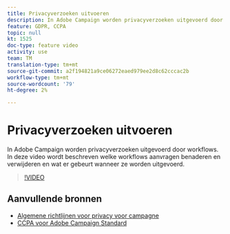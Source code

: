 ```yaml
---
title: Privacyverzoeken uitvoeren
description: In Adobe Campaign worden privacyverzoeken uitgevoerd door workflows. In deze video wordt beschreven welke workflows aanvragen benaderen en verwijderen en wat er gebeurt wanneer ze worden uitgevoerd.
feature: GDPR, CCPA
topic: null
kt: 1525
doc-type: feature video
activity: use
team: TM
translation-type: tm+mt
source-git-commit: a2f194821a9ce06272eaed979ee2d8c62cccac2b
workflow-type: tm+mt
source-wordcount: '79'
ht-degree: 2%

---
```



# Privacyverzoeken uitvoeren

In Adobe Campaign worden privacyverzoeken uitgevoerd door workflows. In deze video wordt beschreven welke workflows aanvragen benaderen en verwijderen en wat er gebeurt wanneer ze worden uitgevoerd.

>[!VIDEO](https://video.tv.adobe.com/v/22770?quality=12)

## Aanvullende bronnen

* [Algemene richtlijnen voor privacy voor campagne](https://helpx.adobe.com/campaign/kb/campaign-privacy-overview.html)
* [CCPA voor Adobe Campaign Standard](https://helpx.adobe.com/campaign/kb/acs-privacy.html#ccpa)
